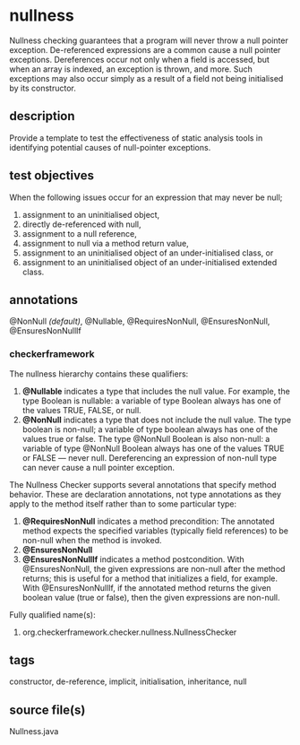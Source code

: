 # nullness
Nullness checking guarantees that a program will never throw a null pointer exception.
De-referenced expressions are a common cause a null pointer exceptions. Dereferences 
occur not only when a field is accessed, but when an array is indexed, an exception is 
thrown, and more. Such exceptions may also occur simply as a result of a field not being 
initialised by its constructor.

## description
Provide a template to test the effectiveness of static analysis tools in identifying 
potential causes of null-pointer exceptions.

## test objectives
When the following issues occur for an expression that may never be null;
1) assignment to an uninitialised object,
2) directly de-referenced with null,
3) assignment to a null reference,
4) assignment to null via a method return value,
5) assignment to an uninitialised object of an under-initialised class, or
6) assignment to an uninitialised object of an under-initialised extended class.

## annotations
@NonNull *(default)*, @Nullable, @RequiresNonNull, @EnsuresNonNull, @EnsuresNonNullIf

### checkerframework
The nullness hierarchy contains these qualifiers:
1. **@Nullable** indicates a type that includes the null value. For example, the type 
Boolean is nullable: a variable of type Boolean always has one of the values TRUE, FALSE, 
or null.
2. **@NonNull** indicates a type that does not include the null value. The type boolean 
is non-null; a variable of type boolean always has one of the values true or false. The 
type @NonNull Boolean is also non-null: a variable of type @NonNull Boolean always has 
one of the values TRUE or FALSE — never null. Dereferencing an expression of non-null 
type can never cause a null pointer exception.

The Nullness Checker supports several annotations that specify method behavior. These are 
declaration annotations, not type annotations as they apply to the method itself rather 
than to some particular type:
1. **@RequiresNonNull** indicates a method precondition: The annotated method expects the 
specified variables (typically field references) to be non-null when the method is 
invoked.
2. **@EnsuresNonNull**
3. **@EnsuresNonNullIf** indicates a method postcondition. With @EnsuresNonNull, the 
given expressions are non-null after the method returns; this is useful for a method that 
initializes a field, for example. With @EnsuresNonNullIf, if the annotated method returns 
the given boolean value (true or false), then the given expressions are non-null.

Fully qualified name(s):
1) org.checkerframework.checker.nullness.NullnessChecker

## tags
constructor, de-reference, implicit, initialisation, inheritance, null

## source file(s)
Nullness.java

